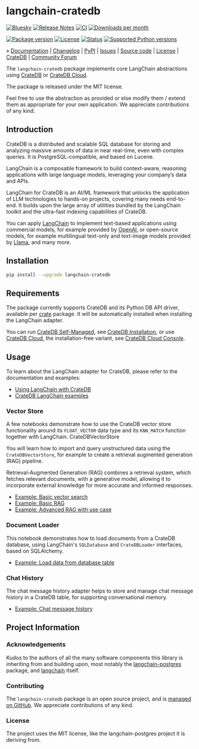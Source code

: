 # langchain-cratedb

[![Bluesky][badge-bluesky]][project-bluesky]
[![Release Notes][badge-release-notes]][project-release-notes]
[![CI][badge-ci]][project-ci]
[![Downloads per month][badge-downloads-per-month]][project-downloads]

[![Package version][badge-package-version]][project-pypi]
[![License][badge-license]][project-license]
[![Status][badge-status]][project-pypi]
[![Supported Python versions][badge-python-versions]][project-pypi]

» [Documentation]
| [Changelog]
| [PyPI]
| [Issues]
| [Source code]
| [License]
| [CrateDB]
| [Community Forum]

The `langchain-cratedb` package implements core LangChain abstractions
using [CrateDB] or [CrateDB Cloud].

The package is released under the MIT license. 

Feel free to use the abstraction as provided or else modify them / extend them
as appropriate for your own application. We appreciate contributions of any kind.

## Introduction

CrateDB is a distributed and scalable SQL database for storing and analyzing
massive amounts of data in near real-time, even with complex queries.
It is PostgreSQL-compatible, and based on Lucene.

LangChain is a composable framework to build context-aware, reasoning
applications with large language models, leveraging your company’s data
and APIs.

LangChain for CrateDB is an AI/ML framework that unlocks the application
of LLM technologies to hands-on projects, covering many needs end-to-end.
It builds upon the large array of utilities bundled by the LangChain
toolkit and the ultra-fast indexing capabilities of CrateDB.

You can apply [LangChain] to implement text-based applications using commercial
models, for example provided by [OpenAI], or open-source models, for example
multilingual text-only and text-image models provided by [Llama], and many more.

## Installation

```bash
pip install --upgrade langchain-cratedb
```

## Requirements

The package currently supports CrateDB and its Python DB API driver,
available per [crate] package. It will be automatically installed
when installing the LangChain adapter.

You can run [CrateDB Self-Managed], see [CrateDB Installation], or
use [CrateDB Cloud], the installation-free variant, see
[CrateDB Cloud Console].

## Usage

To learn about the LangChain adapter for CrateDB, please refer to the
documentation and examples:

- [Using LangChain with CrateDB]
- [CrateDB LangChain examples]

### Vector Store

A few notebooks demonstrate how to use the CrateDB vector store functionality
around its `FLOAT_VECTOR` data type and its `KNN_MATCH` function together with
LangChain. CrateDBVectorStore

You will learn how to import and query unstructured data using the
`CrateDBVectorStore`, for example to create a retrieval augmented generation
(RAG) pipeline.

Retrieval-Augmented Generation (RAG) combines a retrieval system, which fetches
relevant documents, with a generative model, allowing it to incorporate external
knowledge for more accurate and informed responses.

- [Example: Basic vector search]
- [Example: Basic RAG]
- [Example: Advanced RAG with use case]

### Document Loader

This notebook demonstrates how to load documents from a CrateDB database, using
LangChain's `SQLDatabase` and `CrateDBLoader` interfaces, based on SQLAlchemy.

- [Example: Load data from database table]

### Chat History

The chat message history adapter helps to store and manage chat message history
in a CrateDB table, for supporting conversational memory.

- [Example: Chat message history]


## Project Information

### Acknowledgements
Kudos to the authors of all the many software components this library is
inheriting from and building upon, most notably the [langchain-postgres]
package, and [langchain] itself.

### Contributing
The `langchain-cratedb` package is an open source project, and is
[managed on GitHub]. We appreciate contributions of any kind.

### License
The project uses the MIT license, like the langchain-postgres project
it is deriving from.


[CrateDB]: https://cratedb.com/database
[CrateDB Cloud]: https://cratedb.com/database/cloud
[CrateDB Cloud Console]: https://console.cratedb.cloud/
[CrateDB Installation]: https://cratedb.com/docs/guide/install/
[CrateDB LangChain examples]: https://github.com/crate/cratedb-examples/tree/main/topic/machine-learning/llm-langchain
[CrateDB Self-Managed]: https://cratedb.com/database/self-managed
[CrateDBVectorStore]: https://github.com/crate/langchain-cratedb/blob/cratedb/docs/vectorstores.ipynb
[crate]: https://pypi.org/project/crate/
[Example: Advanced RAG with use case]: https://github.com/crate/cratedb-examples/blob/main/topic/machine-learning/llm-langchain/cratedb_rag_customer_support_langchain.ipynb
[Example: Chat message history]: https://github.com/crate/cratedb-examples/blob/main/topic/machine-learning/llm-langchain/conversational_memory.ipynb
[Example: Basic RAG]: https://github.com/crate/cratedb-examples/blob/main/topic/machine-learning/llm-langchain/cratedb_rag_customer_support.ipynb
[Example: Basic vector search]: https://github.com/crate/cratedb-examples/blob/main/topic/machine-learning/llm-langchain/vector_search.ipynb
[Example: Load data from database table]: https://github.com/crate/cratedb-examples/blob/main/topic/machine-learning/llm-langchain/document_loader.ipynb
[LangChain]: https://www.langchain.com/
[langchain]: https://github.com/langchain-ai/langchain
[langchain-postgres]: https://github.com/langchain-ai/langchain-postgres
[Llama]: https://www.llama.com/
[OpenAI]: https://openai.com/
[Using LangChain with CrateDB]: https://cratedb.com/docs/guide/integrate/langchain/

[Changelog]: https://github.com/crate/langchain-cratedb/blob/cratedb/CHANGES.md
[Community Forum]: https://community.cratedb.com/
[Documentation]: https://cratedb.com/docs/guide/integrate/langchain/
[Issues]: https://github.com/crate/langchain-cratedb/issues
[License]: https://github.com/crate/langchain-cratedb/blob/cratedb/LICENSE
[managed on GitHub]: https://github.com/crate/langchain-cratedb
[PyPI]: https://pypi.org/project/langchain-cratedb/
[Source code]: https://github.com/crate/langchain-cratedb

[badge-bluesky]: https://img.shields.io/badge/Bluesky-0285FF?logo=bluesky&logoColor=fff&label=Follow%20%40CrateDB
[badge-ci]: https://github.com/crate/langchain-cratedb/actions/workflows/ci.yml/badge.svg
[badge-downloads-per-month]: https://pepy.tech/badge/langchain-cratedb/month
[badge-license]: https://img.shields.io/github/license/crate/langchain-cratedb.svg
[badge-package-version]: https://img.shields.io/pypi/v/langchain-cratedb.svg
[badge-python-versions]: https://img.shields.io/pypi/pyversions/langchain-cratedb.svg
[badge-release-notes]: https://img.shields.io/github/release/crate/langchain-cratedb?label=Release+Notes
[badge-status]: https://img.shields.io/pypi/status/langchain-cratedb.svg
[project-bluesky]: https://bsky.app/search?q=cratedb
[project-ci]: https://github.com/crate/langchain-cratedb/actions/workflows/ci.yml
[project-downloads]: https://pepy.tech/project/langchain-cratedb/
[project-license]: https://github.com/crate/langchain-cratedb/blob/cratedb/LICENSE
[project-pypi]: https://pypi.org/project/langchain-cratedb
[project-release-notes]: https://github.com/crate/langchain-cratedb/releases
